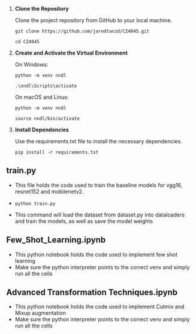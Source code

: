 1. **Clone the Repository**

   Clone the project repository from GitHub to your local machine.

   `git clone https://github.com/jaredtanzd/CZ4045.git`
   
   `cd CZ4045`

2. **Create and Activate the Virtual Environment**

   On Windows:

   `python -m venv nndl`
   
   `.\nndl\Scripts\activate`

   On macOS and Linux:

   `python -m venv nndl`
   
   `source nndl/bin/activate`

3.  **Install Dependencies**

    Use the requirements.txt file to install the necessary dependencies.

    `pip install -r requirements.txt`

## train.py
- This file holds the code used to train the baseline models for vgg16, resnet152 and mobilenetv2.
- `python train.py`

- This command will load the dataset from dataset.py into dataloaders and train the models, as well as save the model weights

## Few_Shot_Learning.ipynb
- This python notebook holds the code used to implement few shot learning
- Make sure the python interpreter points to the correct venv and simply run all the cells

## Advanced Transformation Techniques.ipynb
- This python notebook holds the code used to implement Cutmix and Mixup augmentation
- Make sure the python interpreter points to the correct venv and simply run all the cells